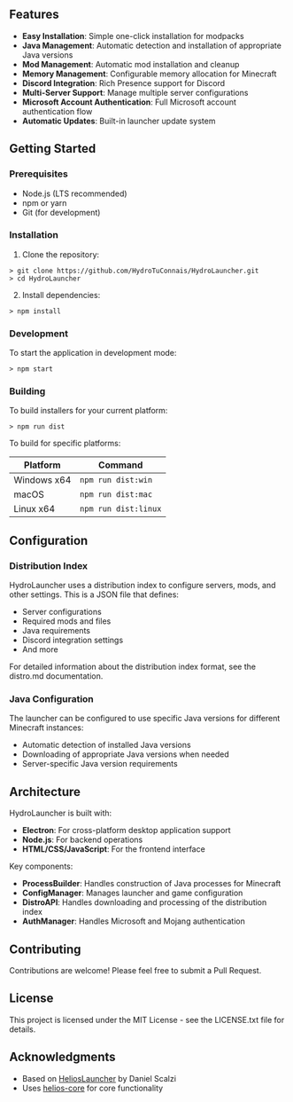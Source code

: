 

## Features

- **Easy Installation**: Simple one-click installation for modpacks
- **Java Management**: Automatic detection and installation of appropriate Java versions
- **Mod Management**: Automatic mod installation and cleanup
- **Memory Management**: Configurable memory allocation for Minecraft
- **Discord Integration**: Rich Presence support for Discord
- **Multi-Server Support**: Manage multiple server configurations
- **Microsoft Account Authentication**: Full Microsoft account authentication flow
- **Automatic Updates**: Built-in launcher update system

## Getting Started

### Prerequisites

- Node.js (LTS recommended)
- npm or yarn
- Git (for development)

### Installation

1. Clone the repository:

```console
> git clone https://github.com/HydroTuConnais/HydroLauncher.git
> cd HydroLauncher
```

2. Install dependencies:

```console
> npm install
```

### Development

To start the application in development mode:

```console
> npm start
```

### Building

To build installers for your current platform:

```console
> npm run dist
```

To build for specific platforms:

| Platform    | Command              |
| ----------- | -------------------- |
| Windows x64 | `npm run dist:win`   |
| macOS       | `npm run dist:mac`   |
| Linux x64   | `npm run dist:linux` |

## Configuration

### Distribution Index

HydroLauncher uses a distribution index to configure servers, mods, and other settings. This is a JSON file that defines:

- Server configurations
- Required mods and files
- Java requirements
- Discord integration settings
- And more

For detailed information about the distribution index format, see the distro.md documentation.

### Java Configuration

The launcher can be configured to use specific Java versions for different Minecraft instances:

- Automatic detection of installed Java versions
- Downloading of appropriate Java versions when needed
- Server-specific Java version requirements

## Architecture

HydroLauncher is built with:

- **Electron**: For cross-platform desktop application support
- **Node.js**: For backend operations
- **HTML/CSS/JavaScript**: For the frontend interface

Key components:

- **ProcessBuilder**: Handles construction of Java processes for Minecraft
- **ConfigManager**: Manages launcher and game configuration
- **DistroAPI**: Handles downloading and processing of the distribution index
- **AuthManager**: Handles Microsoft and Mojang authentication

## Contributing

Contributions are welcome! Please feel free to submit a Pull Request.

## License

This project is licensed under the MIT License - see the LICENSE.txt file for details.

## Acknowledgments

- Based on [HeliosLauncher](https://github.com/dscalzi/HeliosLauncher) by Daniel Scalzi
- Uses [helios-core](https://github.com/dscalzi/helios-core) for core functionality